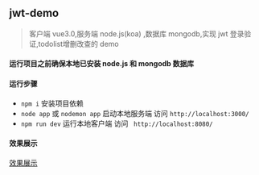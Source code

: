 ## jwt-demo
> 客户端 vue3.0,服务端 node.js(koa) ,数据库 mongodb,实现 jwt 登录验证,todolist增删改查的 demo

####   运行项目之前确保本地已安装 node.js 和 mongodb 数据库

#### 运行步骤

* `npm i` 安装项目依赖
* `node app`  或 `nodemon app`  启动本地服务端 访问 `http://localhost:3000/`
* `npm run dev` 运行本地客户端 访问 ` http://localhost:8080/`


#### 效果展示

[效果展示](https://raw.githubusercontent.com/HUYIJUNCODING/jwt-demo/master/jwt-demo.mp4)